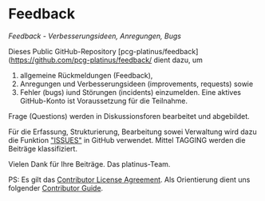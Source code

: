 # Feedback
*Feedback - Verbesserungsideen, Anregungen, Bugs*

Dieses Public GitHub-Repository [pcg-platinus/feedback](https://github.com/pcg-platinus/feedback/ dient dazu, um 
1. allgemeine Rückmeldungen (Feedback), 
2. Anregungen und Verbesserungsideen (improvements, requests) sowie 
3. Fehler (bugs) iund Störungen (incidents)
einzumelden. Eine aktives GitHub-Konto ist Voraussetzung für die Teilnahme.  

Frage (Questions) werden in Diskussionsforen bearbeitet und abgebildet. 

Für die Erfassung, Strukturierung, Bearbeitung sowei Verwaltung wird dazu die Funktion ["ISSUES"](https://github.com/pcg-platinus/feedback/issues) in GitHub verwendet. Mittel TAGGING werden die Beiträge klassifiziert.

Vielen Dank für Ihre Beiträge. Das platinus-Team.


PS: 
Es gilt das [Contributor License Agreement](https://github.com/kubernetes/community/blob/master/CLA.md). 
Als Orientierung dient uns folgender [Contributor Guide](https://www.kubernetes.dev/docs/guide/#contributor-guide).
